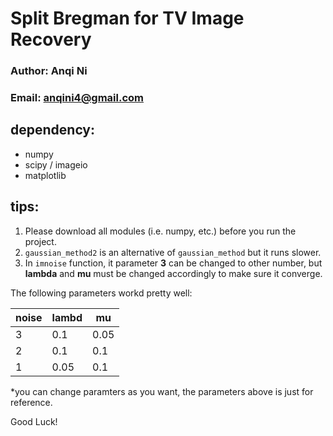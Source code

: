 # Split Bregman for TV Image Recovery

### Author: Anqi Ni
### Email: anqini4@gmail.com

## dependency:
- numpy
- scipy / imageio
- matplotlib

## tips:
1. Please download all modules (i.e. numpy, etc.) before you run the project.
2. `gaussian_method2` is an alternative of `gaussian_method` but it runs slower.
3. In `imnoise` function, it parameter **3** can be changed to other number, but **lambda** and **mu** must be changed accordingly to make sure it converge.

The following parameters workd pretty well:

| noise | lambd | mu   |
|-------|-------|------|
| 3     | 0.1   | 0.05 |
| 2     | 0.1   | 0.1  |
| 1     | 0.05  | 0.1  |

*you can change paramters as you want, the parameters above is just for reference.

Good Luck!

